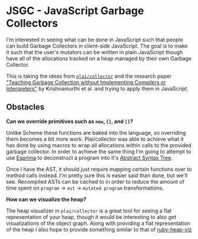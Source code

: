 # JSGC - JavaScript Garbage Collectors

I'm interested in seeing what can be done in JavaScript such that people can build Garbage Collectors in client-side JavaScript. The goal is to make it such that the user's mutators can be written in plain JavaScript though have all of the allocations tracked on a heap managed by their own Garbage Collector.

This is taking the ideas from [`plai/collector`](http://docs.racket-lang.org/plai/collector.html) and the research paper ["Teaching Garbage Collection without Implementing Compilers or Interpreters"](http://cs.brown.edu/~sk/Publications/Papers/Published/cgkmf-teach-gc/) by Krishnamurthi et al. and trying to apply them in JavaScript.

## Obstacles

**Can we override primitives such as `new`, `{}`, and `[]`?**

Unlike Scheme these functions are baked into the language, so overriding them becomes a bit more work. Plai/collector was able to achieve what it has done by using macros to wrap all allocations within calls to the provided garbage collector. In order to achieve the same thing I'm going to attempt to use [Esprima](http://esprima.org/) to deconstruct a program into it's [Abstract Syntax Tree](http://en.wikipedia.org/wiki/Abstract_syntax_tree).

Once I have the AST, it should just require mapping certain functions over to method calls instead. I'm pretty sure this is easier said than done, but we'll see. Recompiled ASTs can be cached to in order to reduce the amount of time spent on `program` -> `ast` -> `mutated program` transformations.

**How can we visualize the heap?**

The heap visualizer in `plai/collector` is a great tool for seeing a flat representation of your heap, though it would be interesting to also get visualizations of the object graph. Along with providing a flat representation of the heap I also hope to provide something similar to that of [ruby-heap-viz](https://github.com/mattbaker/ruby-heap-viz)
